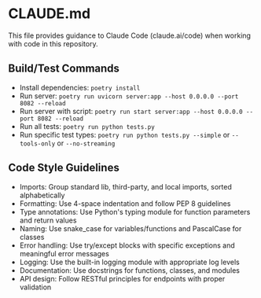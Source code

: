# CLAUDE.md

This file provides guidance to Claude Code (claude.ai/code) when working with code in this repository.

## Build/Test Commands
- Install dependencies: `poetry install`
- Run server: `poetry run uvicorn server:app --host 0.0.0.0 --port 8082 --reload`
- Run server with script: `poetry run start server:app --host 0.0.0.0 --port 8082 --reload`
- Run all tests: `poetry run python tests.py`
- Run specific test types: `poetry run python tests.py --simple` or `--tools-only` or `--no-streaming`

## Code Style Guidelines
- Imports: Group standard lib, third-party, and local imports, sorted alphabetically
- Formatting: Use 4-space indentation and follow PEP 8 guidelines
- Type annotations: Use Python's typing module for function parameters and return values
- Naming: Use snake_case for variables/functions and PascalCase for classes
- Error handling: Use try/except blocks with specific exceptions and meaningful error messages
- Logging: Use the built-in logging module with appropriate log levels
- Documentation: Use docstrings for functions, classes, and modules
- API design: Follow RESTful principles for endpoints with proper validation